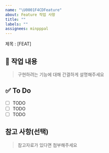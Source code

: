 ```yaml
---
name: "\U0001F4CDFeature"
about: Feature 작업 사항
title: ""
labels: ""
assignees: minpppal
---
```


제목 : [FEAT]

## 📌 작업 내용

> 구현하려는 기능에 대해 간결하게 설명해주세요

## ✅ To Do

- [ ] TODO
- [ ] TODO
- [ ] TODO

## 참고 사항(선택)

> 참고자료가 있다면 첨부해주세요
